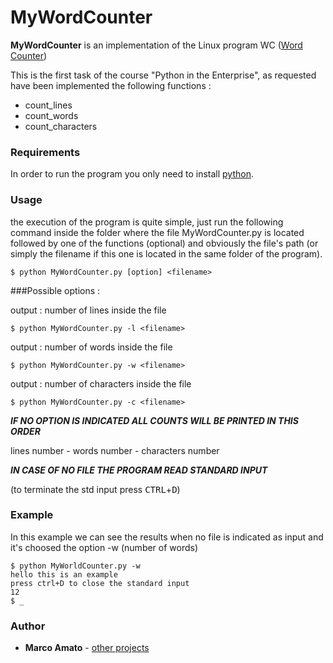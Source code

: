 # MyWordCounter

**MyWordCounter** is an implementation of the Linux program WC ([Word Counter](https://en.wikipedia.org/wiki/Wc_(Unix))) 

This is the first task of the course "Python in the Enterprise", as requested have been implemented the following functions :

* count_lines
* count_words
* count_characters

### Requirements
In order to run the program you only need to install [python](https://www.python.org/downloads/).

### Usage

the execution of the program is quite simple, just run the following command inside the folder where the file MyWordCounter.py is located followed by one of the functions (optional) and obviously the file's path (or simply the filename if this one is located in the same folder of the program).
  
```shell
$ python MyWordCounter.py [option] <filename>
```

###Possible options :

output : number of lines inside the file

```shell
$ python MyWordCounter.py -l <filename>
```
output : number of words inside the file

```shell
$ python MyWordCounter.py -w <filename>
```
output : number of characters inside the file

```shell
$ python MyWordCounter.py -c <filename>
```

**_IF NO OPTION IS INDICATED ALL COUNTS WILL BE PRINTED IN THIS ORDER_**

lines number - words number - characters number

**_IN CASE OF NO FILE THE PROGRAM READ STANDARD INPUT_**

(to terminate the std input press <kbd>CTRL</kbd>+<kbd>D</kbd>)

### Example

In this example we can see the results when no file is indicated as input and it's choosed the option -w (number of words)
```shell
$ python MyWorldCounter.py -w
hello this is an example
press ctrl+D to close the standard input
12
$ _
```
### Author

* **Marco Amato**  - [other projects](https://github.com/mark91m12)
